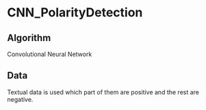 # CNN_PolarityDetection

## Algorithm
Convolutional Neural Network

## Data
Textual data is used which part of them are positive and the rest are negative. 

